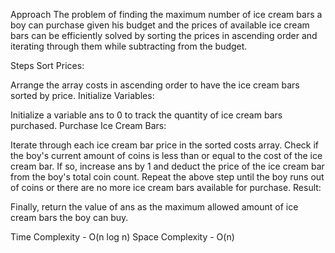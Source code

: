 Approach
The problem of finding the maximum number of ice cream bars a boy can purchase given his budget and the prices of available ice cream bars can be efficiently solved by sorting the prices in ascending order and iterating through them while subtracting from the budget.

Steps
Sort Prices:

Arrange the array costs in ascending order to have the ice cream bars sorted by price.
Initialize Variables:

Initialize a variable ans to 0 to track the quantity of ice cream bars purchased.
Purchase Ice Cream Bars:

Iterate through each ice cream bar price in the sorted costs array.
Check if the boy's current amount of coins is less than or equal to the cost of the ice cream bar.
If so, increase ans by 1 and deduct the price of the ice cream bar from the boy's total coin count.
Repeat the above step until the boy runs out of coins or there are no more ice cream bars available for purchase.
Result:

Finally, return the value of ans as the maximum allowed amount of ice cream bars the boy can buy.

Time Complexity - O(n log n)
Space Complexity - O(n)
